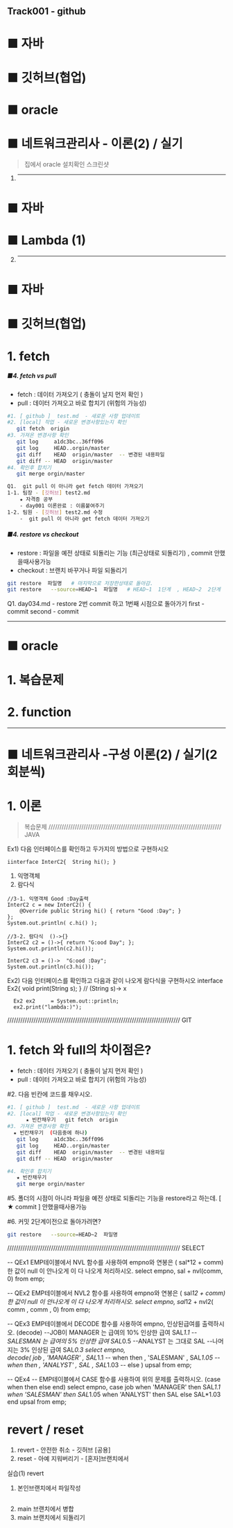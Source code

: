 ## Track001 -  github
 
# ■ 자바
# ■ 깃허브(협업)
# ■ oracle
# ■ 네트워크관리사 - 이론(2) / 실기

> 집에서 oracle 설치확인 스크린샷

1. --------------- 
# ■ 자바
# ■ Lambda (1)




2. ---------------
# ■ 자바
# ■ 깃허브(협업)

# 1. fetch

##### ■4. fetch  vs  pull
- fetch : 데이터 가져오기 ( 충돌이 날지 먼저 확인 ) 
- pull  : 데이터 가져오고 바로 합치기 (위험의 가능성)

```bash
#1. [ github ]  test.md  - 새로운 사항 업데이트
#2. [local] 작업 - 새로운 변경사항있는지 확인
   git fetch  origin
#3. 가져온 변경사항 확인
   git log     a1dc3bc..36ff096
   git log     HEAD..orgin/master
   git diff    HEAD  origin/master  -- 변경된 내용파일
   git diff -- HEAD  origin/master 
#4. 확인후 합치기 
   git merge orgin/master   

Q1.  git pull 이 아니라 get fetch 데이터 가져오기  
1-1. 팀장 - [깃허브] test2.md  
    ★ 자격증 공부
    - day001 이론완료 : 이름붙여주기
1-2. 팀원 - [깃허브] test2.md 수정 
    -  git pull 이 아니라 get fetch 데이터 가져오기  
```



##### ■4. restore  vs  checkout
- restore  : 파일을 예전 상태로 되돌리는 기능  (최근상태로 되돌리기) , commit 안했을때사용가능
- checkout : 브랜치 바꾸거나 파일 되돌리기

``` bash
git restore  파일명   # 마지막으로 저장한상태로 돌아감.
git restore   --source=HEAD~1  파일명   # HEAD~1  1단계  , HEAD~2  2단계  커밋상태로 돌아감.
```

Q1. day034.md - restore 2번 commit 하고 1번째 시점으로 돌아가기
    first      - commit
    second     - commit


---------------
# ■ oracle
# 1. 복습문제
# 2. function

---------------
# ■ 네트워크관리사 -구성 이론(2) / 실기(2회분씩)
# 1. 이론



   

> 복습문제 
/////////////////////////////////////////////////////////////////////////////// JAVA

Ex1)  다음 인터페이스를 확인하고 두가지의 방법으로 구현하시오
```
iinterface InterC2{  String hi(); }
```
1) 익명객체
2) 람다식

```answer
//3-1. 익명객체 Good :Day출력
InterC2 c = new InterC2() {
	@Override public String hi() { return "Good :Day"; } 
};  
System.out.println( c.hi() );

//3-2. 람다식  ()->{}
InterC2 c2 = ()->{ return "G:ood Day"; };
System.out.println(c2.hi());

InterC2 c3 = ()->  "G:ood :Day";  
System.out.println(c3.hi());
```


Ex2)  다음 인터페이스를 확인하고 다음과 같이 나오게 람다식을 구현하시오
interface  Ex2{  void print(String s);     }  // (String s)-> x

```answer
  Ex2 ex2     = System.out::println;  
  ex2.print("lambda:)");
```

/////////////////////////////////////////////////////////////////////////////// GIT

# 1. fetch  와  full의 차이점은?   
- fetch : 데이터 가져오기 ( 충돌이 날지 먼저 확인 ) 
- pull  : 데이터 가져오고 바로 합치기 (위험의 가능성)

#2. 다음 빈칸에 코드를 채우시오.
```bash
#1. [ github ]  test.md  - 새로운 사항 업데이트
#2. [local] 작업 - 새로운 변경사항있는지 확인
      ★ 빈칸채우기   git fetch  origin
#3. 가져온 변경사항 확인
  ★ 빈칸채우기  (다음중에 하나)
   git log     a1dc3bc..36ff096
   git log     HEAD..orgin/master
   git diff    HEAD  origin/master  -- 변경된 내용파일
   git diff -- HEAD  origin/master 

#4. 확인후 합치기 
   ★ 빈칸채우기 	
   git merge orgin/master   
```

#5.  폴더의 시점이 아니라  파일을 예전 상태로 되돌리는 기능을  restore라고 하는데.   [  ★  commit  ] 안했을때사용가능

#6. 커밋 2단계이전으로 돌아가려면? 
``` bash
git restore   --source=HEAD~2  파일명   
```
/////////////////////////////////////////////////////////////////////////////// SELECT


-- QEx1  EMP테이블에서 NVL 함수를 사용하여 empno와  연봉은 ( sal*12 + comm) 한 값이 null 이 안나오게 이 다 나오게 처리하시오.
select empno,   sal + nvl(comm, 0)
from   emp;

-- QEx2  EMP테이블에서 NVL2 함수를 사용하여 empno와  연봉은 ( sal*12 + comm) 한 값이 null 이 안나오게 이 다 나오게 처리하시오.
select empno,  sal*12 + nvl2( comm , comm , 0)
from   emp;

-- QEx3  EMP테이블에서 DECODE 함수를 사용하여  empno, 인상된급여를   출력하시오.  (decode)
--JOB이 MANAGER 는 급여의 10% 인상한 급여       SAL*1.1
--SALESMAN 는 급여의 5% 인상한 급여             SAL*0.5
--ANALYST 는 그대로                            SAL 
--나머지는 3% 인상된 급여         SAL*0.3
select  empno,  
        decode(  job 
            , 'MANAGER'  ,  SAL*1.1    -- when   then
            , 'SALESMAN' ,  SAL*1.05   -- when   then
            , 'ANALYST'  ,  SAL
            , SAL*1.03  -- else
        ) upsal
from    emp;

-- QEx4
-- EMP테이블에서 CASE 함수를 사용하여 위의 문제를 출력하시오.  (case when  then   else  end)
select  empno, 
        case  job
            when  'MANAGER'   then SAL*1.1 
            when  'SALESMAN'  then SAL*1.05 
            when  'ANALYST'   then SAL
            else  SAL*1.03  
        end   upsal
from    emp;

# revert  / reset
1. revert - 안전한 취소 - 깃허브 [공용]
2. reset - 아예 지워버리기 - [혼자]브랜치에서 

실습(1) revert
1. 본인브랜치에서 파일작성
```bash


```
2. main 브랜치에서 병합
3. main 브랜치에서 되돌리기
